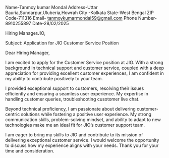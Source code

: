  Name-Tanmoy kumar Mondal
 Address-Uttar Bauria,Sundarpur,Uluberia,Howrah
 City -Kolkata
 State-West Bengal
 ZIP Code-711316
 Email- tanmoykumarmondal59@gmail.com
 Phone Number-8910255897
 Date-28/02/2025

Hiring ManagerJIO, 

Subject: Application for JIO Customer Service Position

Dear Hiring Manager,

I am excited to apply for the Customer Service position at JIO. With a strong background in technical support and customer service, coupled with a deep appreciation for providing excellent customer experiences, I am confident in my ability to contribute positively to your team.

I provided exceptional support to customers, resolving their issues efficiently and ensuring a seamless user experience. My expertise in handling customer queries, troubleshooting cusotomer live chat.

Beyond technical proficiency, I am passionate about delivering customer-centric solutions while fostering a positive user experience. My strong communication skills, problem-solving mindset, and ability to adapt to new technologies make me an ideal fit for JIO’s customer support team.

I am eager to bring my skills to JIO and contribute to its mission of delivering exceptional customer service. I would welcome the opportunity to discuss how my experience aligns with your needs. Thank you for your time and consideration.





